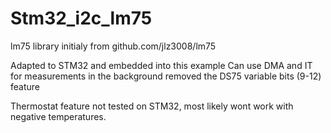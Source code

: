 # Stm32_i2c_lm75
lm75 library initialy from github.com/jlz3008/lm75

Adapted to STM32 and embedded into this example
Can use DMA and IT for measurements in the background
removed the DS75 variable bits (9-12) feature

Thermostat feature not tested on STM32, most likely wont work with negative temperatures.

